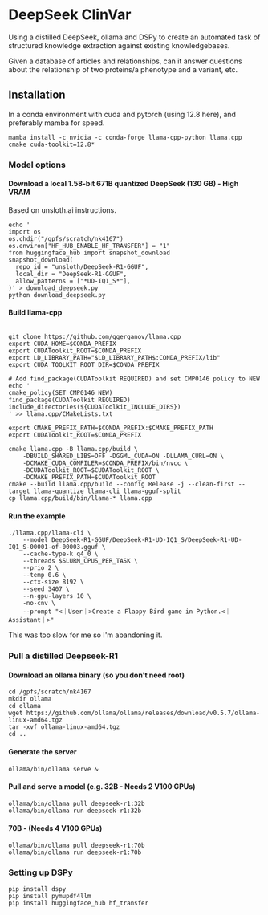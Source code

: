 # DeepSeek ClinVar

Using a distilled DeepSeek, ollama and DSPy to create an automated task of structured knowledge extraction against existing knowledgebases.

Given a database of articles and relationships, can it answer questions about the relationship of two proteins/a phenotype and a variant, etc.

## Installation

In a conda environment with cuda and pytorch (using 12.8 here), and preferably mamba for speed.

```
mamba install -c nvidia -c conda-forge llama-cpp-python llama.cpp cmake cuda-toolkit=12.8*
```

### Model options


#### Download a local 1.58-bit 671B quantized DeepSeek (130 GB) - High VRAM

Based on unsloth.ai instructions.

```
echo '
import os
os.chdir("/gpfs/scratch/nk4167")
os.environ["HF_HUB_ENABLE_HF_TRANSFER"] = "1"
from huggingface_hub import snapshot_download
snapshot_download(
  repo_id = "unsloth/DeepSeek-R1-GGUF",
  local_dir = "DeepSeek-R1-GGUF",
  allow_patterns = ["*UD-IQ1_S*"],
)' > download_deepseek.py
python download_deepseek.py
```

#### Build llama-cpp

```

git clone https://github.com/ggerganov/llama.cpp
export CUDA_HOME=$CONDA_PREFIX
export CUDAToolkit_ROOT=$CONDA_PREFIX
export LD_LIBRARY_PATH="$LD_LIBRARY_PATH$:CONDA_PREFIX/lib"
export CUDA_TOOLKIT_ROOT_DIR=$CONDA_PREFIX

# Add find_package(CUDAToolkit REQUIRED) and set CMP0146 policy to NEW
echo '
cmake_policy(SET CMP0146 NEW)
find_package(CUDAToolkit REQUIRED)
include_directories(${CUDAToolkit_INCLUDE_DIRS})
' >> llama.cpp/CMakeLists.txt

export CMAKE_PREFIX_PATH=$CONDA_PREFIX:$CMAKE_PREFIX_PATH
export CUDAToolkit_ROOT=$CONDA_PREFIX

cmake llama.cpp -B llama.cpp/build \
    -DBUILD_SHARED_LIBS=OFF -DGGML_CUDA=ON -DLLAMA_CURL=ON \
    -DCMAKE_CUDA_COMPILER=$CONDA_PREFIX/bin/nvcc \
    -DCUDAToolkit_ROOT=$CUDAToolkit_ROOT \
    -DCMAKE_PREFIX_PATH=$CUDAToolkit_ROOT
cmake --build llama.cpp/build --config Release -j --clean-first --target llama-quantize llama-cli llama-gguf-split
cp llama.cpp/build/bin/llama-* llama.cpp
```

#### Run the example

```
./llama.cpp/llama-cli \
    --model DeepSeek-R1-GGUF/DeepSeek-R1-UD-IQ1_S/DeepSeek-R1-UD-IQ1_S-00001-of-00003.gguf \
    --cache-type-k q4_0 \
    --threads $SLURM_CPUS_PER_TASK \
    --prio 2 \
    --temp 0.6 \
    --ctx-size 8192 \
    --seed 3407 \
    --n-gpu-layers 10 \
    -no-cnv \
    --prompt "<｜User｜>Create a Flappy Bird game in Python.<｜Assistant｜>"
```

This was too slow for me so I'm abandoning it.


### Pull a distilled Deepseek-R1

#### Download an ollama binary (so you don't need root)

```
cd /gpfs/scratch/nk4167
mkdir ollama
cd ollama
wget https://github.com/ollama/ollama/releases/download/v0.5.7/ollama-linux-amd64.tgz
tar -xvf ollama-linux-amd64.tgz
cd ..
```

#### Generate the server

```
ollama/bin/ollama serve &
```

#### Pull and serve a model (e.g. 32B - Needs 2 V100 GPUs)

```
ollama/bin/ollama pull deepseek-r1:32b
ollama/bin/ollama run deepseek-r1:32b
```

#### 70B - (Needs 4 V100 GPUs)

```
ollama/bin/ollama pull deepseek-r1:70b
ollama/bin/ollama run deepseek-r1:70b
```

### Setting up DSPy

```
pip install dspy
pip install pymupdf4llm
pip install huggingface_hub hf_transfer
```